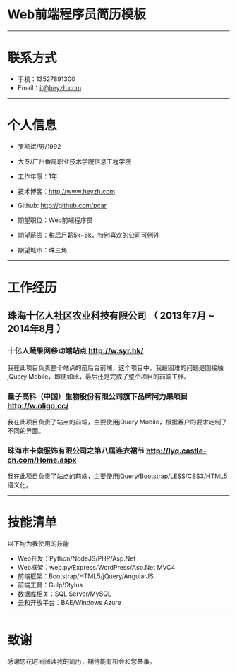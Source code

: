 # Web前端程序员简历模板

---


# 联系方式

- 手机：13527891300
- Email：it@heyzh.com

---

# 个人信息

 - 罗凯斌/男/1992 
 - 大专/广州番禺职业技术学院信息工程学院 
 - 工作年限：1年
 - 技术博客：http://www.heyzh.com
 - Github: http://github.com/pcar

 - 期望职位：Web前端程序员
 - 期望薪资：税后月薪5k~6k，特别喜欢的公司可例外
 - 期望城市：珠三角

---

# 工作经历

## 珠海十亿人社区农业科技有限公司 （ 2013年7月 ~ 2014年8月 ）

### 十亿人蔬果网移动端站点  http://w.syr.hk/
我在此项目负责整个站点的前后台前端，这个项目中，我最困难的问题是刚接触jQuery Mobile，即便如此，最后还是完成了整个项目的前端工作。


### 量子高科（中国）生物股份有限公司旗下品牌阿力果项目  http://w.oligo.cc/
我在此项目负责了站点的前端，主要使用jQuery Mobile，根据客户的要求定制了不同的界面。


### 珠海市卡索服饰有限公司之第八届连衣裙节  http://lyq.castle-cn.com/Home.aspx
我在此项目负责了站点的前端，主要使用jQuery/Bootstrap/LESS/CSS3/HTML5语义化。


---

# 技能清单

以下均为我使用的技能

- Web开发：Python/NodeJS/PHP/Asp.Net
- Web框架：web.py/Express/WordPress/Asp.Net MVC4
- 前端框架：Bootstrap/HTML5/jQuery/AngularJS
- 前端工具：Gulp/Stylus
- 数据库相关：SQL Server/MySQL
- 云和开放平台：BAE/Windows Azure


---

# 致谢
感谢您花时间阅读我的简历，期待能有机会和您共事。
